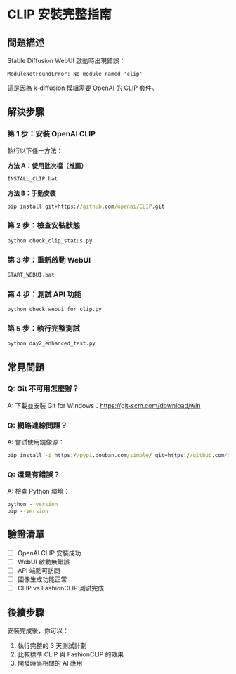 # CLIP 安裝完整指南

## 問題描述
Stable Diffusion WebUI 啟動時出現錯誤：
```
ModuleNotFoundError: No module named 'clip'
```

這是因為 k-diffusion 模組需要 OpenAI 的 CLIP 套件。

## 解決步驟

### 第 1 步：安裝 OpenAI CLIP
執行以下任一方法：

**方法 A：使用批次檔（推薦）**
```cmd
INSTALL_CLIP.bat
```

**方法 B：手動安裝**
```cmd
pip install git+https://github.com/openai/CLIP.git
```

### 第 2 步：檢查安裝狀態
```cmd
python check_clip_status.py
```

### 第 3 步：重新啟動 WebUI
```cmd
START_WEBUI.bat
```

### 第 4 步：測試 API 功能
```cmd
python check_webui_for_clip.py
```

### 第 5 步：執行完整測試
```cmd
python day2_enhanced_test.py
```

## 常見問題

### Q: Git 不可用怎麼辦？
A: 下載並安裝 Git for Windows：https://git-scm.com/download/win

### Q: 網路連線問題？
A: 嘗試使用鏡像源：
```cmd
pip install -i https://pypi.douban.com/simple/ git+https://github.com/openai/CLIP.git
```

### Q: 還是有錯誤？
A: 檢查 Python 環境：
```cmd
python --version
pip --version
```

## 驗證清單
- [ ] OpenAI CLIP 安裝成功
- [ ] WebUI 啟動無錯誤
- [ ] API 端點可訪問
- [ ] 圖像生成功能正常
- [ ] CLIP vs FashionCLIP 測試完成

## 後續步驟
安裝完成後，你可以：
1. 執行完整的 3 天測試計劃
2. 比較標準 CLIP 與 FashionCLIP 的效果
3. 開發時尚相關的 AI 應用
